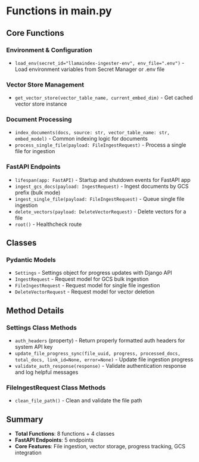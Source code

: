 # Functions in main.py

## Core Functions

### Environment & Configuration
- `load_env(secret_id="llamaindex-ingester-env", env_file=".env")` - Load environment variables from Secret Manager or .env file

### Vector Store Management
- `get_vector_store(vector_table_name, current_embed_dim)` - Get cached vector store instance

### Document Processing
- `index_documents(docs, source: str, vector_table_name: str, embed_model)` - Common indexing logic for documents
- `process_single_file(payload: FileIngestRequest)` - Process a single file for ingestion

### FastAPI Endpoints
- `lifespan(app: FastAPI)` - Startup and shutdown events for FastAPI app
- `ingest_gcs_docs(payload: IngestRequest)` - Ingest documents by GCS prefix (bulk mode)
- `ingest_single_file(payload: FileIngestRequest)` - Queue single file ingestion
- `delete_vectors(payload: DeleteVectorRequest)` - Delete vectors for a file
- `root()` - Healthcheck route

## Classes

### Pydantic Models
- `Settings` - Settings object for progress updates with Django API
- `IngestRequest` - Request model for GCS bulk ingestion
- `FileIngestRequest` - Request model for single file ingestion
- `DeleteVectorRequest` - Request model for vector deletion

## Method Details

### Settings Class Methods
- `auth_headers` (property) - Return properly formatted auth headers for system API key
- `update_file_progress_sync(file_uuid, progress, processed_docs, total_docs, link_id=None, error=None)` - Update file ingestion progress
- `validate_auth_response(response)` - Validate authentication response and log helpful messages

### FileIngestRequest Class Methods
- `clean_file_path()` - Clean and validate the file path

## Summary
- **Total Functions**: 8 functions + 4 classes
- **FastAPI Endpoints**: 5 endpoints
- **Core Features**: File ingestion, vector storage, progress tracking, GCS integration
